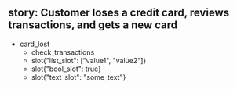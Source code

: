 ## story: Customer loses a credit card, reviews transactions, and gets a new card
* card_lost
  - check_transactions
  - slot{"list_slot": ["value1", "value2"]}
  - slot{"bool_slot": true}
  - slot{"text_slot": "some_text"}
